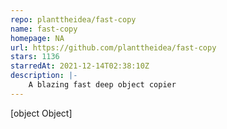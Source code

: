 ```yaml
---
repo: planttheidea/fast-copy
name: fast-copy
homepage: NA
url: https://github.com/planttheidea/fast-copy
stars: 1136
starredAt: 2021-12-14T02:38:10Z
description: |-
    A blazing fast deep object copier
---
```


[object Object]
